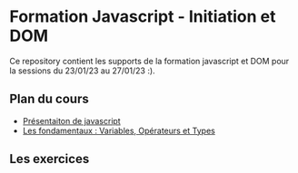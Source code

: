 # Formation Javascript - Initiation et DOM

Ce repository contient les supports de la formation javascript et DOM pour la sessions du 23/01/23 au 27/01/23 :).

## Plan du cours

- [Présentaiton de javascript](./assets/cours/presentation.md)
- [Les fondamentaux : Variables, Opérateurs et Types](./assets/cours/fondamentaux.md)

## Les exercices
